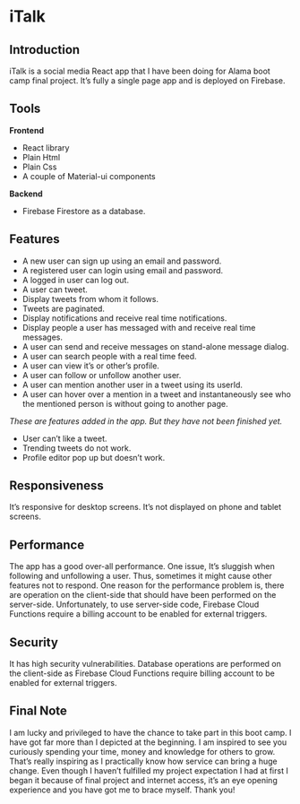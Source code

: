 # iTalk

## Introduction
iTalk is a social media React app that I have been doing for Alama boot camp final project. It’s fully a single page app and is deployed on Firebase. 
## Tools 
 __Frontend__
* React library
* Plain Html
* Plain Css
* A couple of Material-ui components 

 __Backend__
* Firebase Firestore as a database. 

## Features
*	A new user can sign up using an email and password. 
*	A registered user can login using email and password.
*	A logged in user can log out.
*	A user can tweet. 
*	Display tweets from whom it follows.
*	Tweets are paginated. 
*	Display notifications and receive real time notifications.
*	Display people a user has messaged with and receive real time messages.  
*	A user can send and receive messages on stand-alone message dialog. 
*	A user can search people with a real time feed. 
*	A user can view it’s or other’s profile. 
*	A user can follow or unfollow another user. 
*	A user can mention another user in a tweet using its userId. 
*	A user can hover over a mention in a tweet and instantaneously see who the mentioned person is without going to another page.   

_These are features added in the app. But they have not been finished yet._
*	User can’t like a tweet. 
*	Trending tweets do not work. 
*	Profile editor pop up but doesn’t work.

## Responsiveness
It’s responsive for desktop screens. It’s not displayed on phone and tablet screens.  

## Performance 
 The app has a good over-all performance. One issue, It’s sluggish when following and unfollowing a user. Thus, sometimes it might cause other features not to respond. One reason for the performance problem is, there are operation on the client-side that should have been performed on the server-side. Unfortunately, to use server-side code, Firebase Cloud Functions require a billing account to be enabled for external triggers.

## Security 
It has high security vulnerabilities. Database operations are performed on the client-side as Firebase Cloud Functions require billing account to be enabled for external triggers.  

## Final Note
I am lucky and privileged to have the chance to take part in this boot camp. I have got far more than I depicted at the beginning. I am inspired to see you curiously spending your time, money and knowledge for others to grow. That’s really inspiring as I practically know how service can bring a huge change. Even though I haven’t fulfilled my project expectation I had at first I began it because of final project and internet access, it’s an eye opening experience and you have got me to brace myself. Thank you!  
